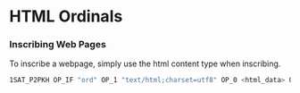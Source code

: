 # HTML Ordinals

### Inscribing Web Pages

To inscribe a webpage, simply use the html content type when inscribing.

```bash
1SAT_P2PKH OP_IF "ord" OP_1 "text/html;charset=utf8" OP_0 <html_data> OP_ENDIF
```

